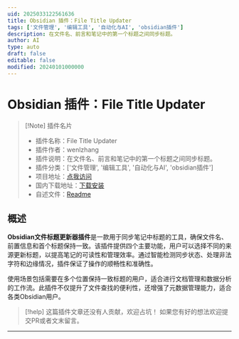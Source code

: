 ```yaml
---
uid: 2025033122561636
title: Obsidian 插件：File Title Updater
tags: ['文件管理', '编辑工具', '自动化与AI', 'obsidian插件']
description: 在文件名、前言和笔记中的第一个标题之间同步标题。
author: AI
type: auto
draft: false
editable: false
modified: 20240101000000
---
```


# Obsidian 插件：File Title Updater

> [!Note] 插件名片
> - 插件名称：File Title Updater
> - 插件作者：wenlzhang
> - 插件说明：在文件名、前言和笔记中的第一个标题之间同步标题。
> - 插件分类：['文件管理', '编辑工具', '自动化与AI', 'obsidian插件']
> - 项目地址：[点我访问](https://github.com/wenlzhang/obsidian-file-title-updater)
> - 国内下载地址：[下载安装](https://pkmer.cn/products/plugin/pluginMarket/?file-title-updater)
> - 自述文件：[Readme](https://ghproxy.net/https://raw.githubusercontent.com/wenlzhang/obsidian-file-title-updater/main/README.md)



## 概述

**Obsidian文件标题更新器插件**是一款用于同步笔记中标题的工具，确保文件名、前置信息和首个标题保持一致。该插件提供四个主要功能，用户可以选择不同的来源更新标题，以提高笔记的可读性和管理效率。通过智能检测同步状态、处理非法字符和边缘情况，插件保证了操作的顺畅性和准确性。

使用场景包括需要在多个位置保持一致标题的用户，适合进行文档管理和数据分析的工作流。此插件不仅提升了文件查找的便利性，还增强了元数据管理能力，适合各类Obsidian用户。


> [!help] 
> 这篇插件文章还没有人贡献，欢迎占坑！
> 如果您有好的想法欢迎提交PR或者文末留言。
> 

---



